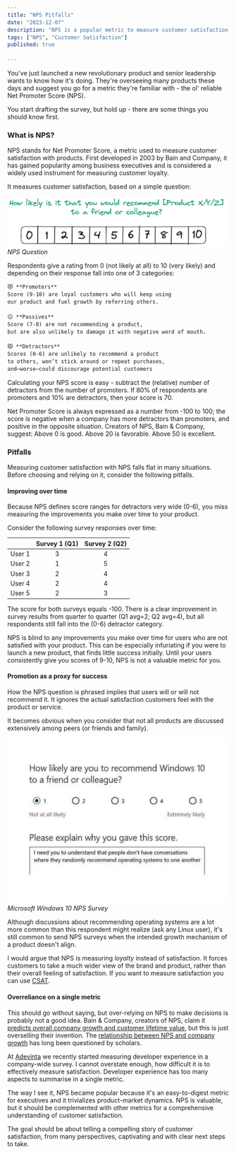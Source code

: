```yaml
---
title: "NPS Pitfalls"
date: "2023-12-07"
description: "NPS is a popular metric to measure customer satisfaction. But there are a few things you need to consider when using it."
tags: ["NPS", "Customer Satisfaction"]
published: true

---
```


You've just launched a new revolutionary product and senior leadership wants to know how it's doing. They're overseeing many products these days and suggest you go for a metric they're familiar with - the ol' reliable Net Promoter Score (NPS).

You start drafting the survey, but hold up - there are some things you should know first.

### What is NPS?

NPS stands for Net Promoter Score, a metric used to measure customer satisfaction with products. First developed in 2003 by Bain and Company, it has gained popularity among business executives and is considered a widely used instrument for measuring customer loyalty.

It measures customer satisfaction, based on a simple question:

![NPS Question](./nps-question.png)
*NPS Question*

Respondents give a rating from 0 (not likely at all) to 10 (very likely) and depending on their response fall into one of 3 categories:

```markdown
😻 **Promoters**
Score (9-10) are loyal customers who will keep using
our product and fuel growth by referring others.

😐 **Passives**
Score (7-8) are not recommending a product,
but are also unlikely to damage it with negative word of mouth.

😾 **Detractors**
Scores (0-6) are unlikely to recommend a product
to others, won’t stick around or repeat purchases,
and—worse—could discourage potential customers
```

Calculating your NPS score is easy - subtract the (relative) number of detractors from the number of promoters. If 80% of respondents are promoters and 10% are detractors, then your score is 70.

Net Promoter Score is always expressed as a number from -100 to 100; the score is negative when a company has more detractors than promoters, and positive in the opposite situation. Creators of NPS, Bain & Company, suggest: Above 0 is good. Above 20 is favorable. Above 50 is excellent.

### Pitfalls

Measuring customer satisfaction with NPS falls flat in many situations. Before choosing and relying on it, consider the following pitfalls.

#### Improving over time

Because NPS defines score ranges for detractors very wide (0-6), you miss measuring the improvements you make over time to your product.

Consider the following survey responses over time:

| | Survey 1 (Q1) | Survey 2 (Q2) |
|--|:----------:|:-------------:|
|User 1 | 3 | 4 |
|User 2 | 1 | 5 |
|User 3 | 2 | 4 |
|User 4 | 2 | 4 |
|User 5 | 2 | 3 |

The score for both surveys equals -100. There is a clear improvement in survey results from quarter to quarter (Q1 avg=2; Q2 avg=4), but all respondents still fall into the (0-6) detractor category.

NPS is blind to any improvements you make over time for users who are not satisfied with your product. This can be especially infuriating if you were to launch a new product, that finds little success initially. Until your users consistently give you scores of 9-10, NPS is not a valuable metric for you.

#### Promotion as a proxy for success

How the NPS question is phrased implies that users will or will not recommend it. It ignores the actual satisfaction customers feel with the product or service.

It becomes obvious when you consider that not all products are discussed extensively among peers (or friends and family).

![Windows 10](./windows10.png)
*Microsoft Windows 10 NPS Survey*

Although discussions about recommending operating systems are a lot more common than this respondent might realize (ask any Linux user), it's still common to send NPS surveys when the intended growth mechanism of a product doesn't align.

I would argue that NPS is measuring _loyalty_ instead of satisfaction. It forces customers to take a much wider view of the brand and product, rather than their overall feeling of satisfaction. If you want to measure satisfaction you can use [CSAT](https://delighted.com/what-is-customer-satisfaction-score).

#### Overreliance on a single metric

This should go without saying, but over-relying on NPS to make decisions is probably not a good idea. Bain & Company, creators of NPS, claim it [predicts overall company growth and customer lifetime value](https://www.bain.com/consulting-services/customer-strategy-and-marketing/net-promoter-score-system/), but this is just overselling their invention. The [relationship between NPS and company growth](https://web.archive.org/web/20200716065914/https://pdfs.semanticscholar.org/dfe0/4f3d83fee37a617d9cacfebc331605dc4bfc.pdf) has long been questioned by scholars.

At [Adevinta](https://adevinta.com/) we recently started measuring developer experience in a company-wide survey. I cannot overstate enough, how difficult it is to effectively measure satisfaction. Developer experience has too many aspects to summarise in a single metric.

The way I see it, NPS became popular because it's an easy-to-digest metric for executives and it trivializes product-market dynamics. NPS is valuable, but it should be complemented with other metrics for a comprehensive understanding of customer satisfaction.

The goal should be about telling a compelling story of customer satisfaction, from many perspectives, captivating and with clear next steps to take.